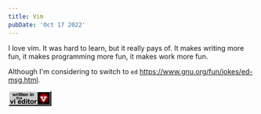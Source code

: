 ```yaml
---
title: Vim
pubDate: 'Oct 17 2022'
---
```


I love vim. It was hard to learn, but it really pays of. It makes writing more fun, it makes programming more fun, it makes work more fun.

Although I'm considering to switch to `ed` https://www.gnu.org/fun/jokes/ed-msg.html.

<img src="/src/assets/written-in-vi.gif" alt="written in vi">
